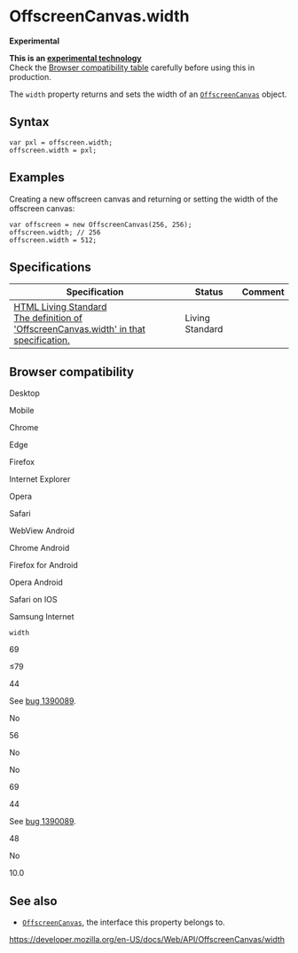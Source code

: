 OffscreenCanvas.width
=====================

**Experimental**

**This is an [experimental technology](https://developer.mozilla.org/en-US/docs/MDN/Guidelines/Conventions_definitions#experimental)**  
Check the [Browser compatibility table](#browser_compatibility) carefully before using this in production.

The `width` property returns and sets the width of an [`OffscreenCanvas`](../offscreencanvas) object.

Syntax
------

    var pxl = offscreen.width;
    offscreen.width = pxl;

Examples
--------

Creating a new offscreen canvas and returning or setting the width of the offscreen canvas:

    var offscreen = new OffscreenCanvas(256, 256);
    offscreen.width; // 256
    offscreen.width = 512;

Specifications
--------------

<table><thead><tr class="header"><th>Specification</th><th>Status</th><th>Comment</th></tr></thead><tbody><tr class="odd"><td><a href="https://html.spec.whatwg.org/multipage/#dom-offscreencanvas-width">HTML Living Standard<br />
<span class="small">The definition of 'OffscreenCanvas.width' in that specification.</span></a></td><td><span class="spec-living">Living Standard</span></td><td></td></tr></tbody></table>

Browser compatibility
---------------------

Desktop

Mobile

Chrome

Edge

Firefox

Internet Explorer

Opera

Safari

WebView Android

Chrome Android

Firefox for Android

Opera Android

Safari on IOS

Samsung Internet

`width`

69

≤79

44

See [bug 1390089](https://bugzil.la/1390089).

No

56

No

No

69

44

See [bug 1390089](https://bugzil.la/1390089).

48

No

10.0

See also
--------

-   [`OffscreenCanvas`](../offscreencanvas), the interface this property belongs to.

<a href="https://developer.mozilla.org/en-US/docs/Web/API/OffscreenCanvas/width" class="_attribution-link">https://developer.mozilla.org/en-US/docs/Web/API/OffscreenCanvas/width</a>
